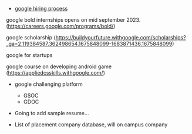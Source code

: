 - [google hiring process](https://careers.google.com/how-we-hire/)

google bold internships opens on mid september 2023. (https://careers.google.com/programs/bold/)

google scholarship (https://buildyourfuture.withgoogle.com/scholarships?_ga=2.119384587.362498654.1675848099-1683871436.1675848099)

google for startups

google course on developing android game (https://appliedcsskills.withgoogle.com/)

- google challenging platform
    - GSOC
    - GDOC

- Going to add sample resume...

- List of placement company database, will on campus company
